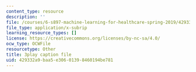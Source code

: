 ```yaml
---
content_type: resource
description: ''
file: /courses/6-s897-machine-learning-for-healthcare-spring-2019/429332a9baa5e30601398460194be781_shuV1tJbTU.srt
file_type: application/x-subrip
learning_resource_types: []
license: https://creativecommons.org/licenses/by-nc-sa/4.0/
ocw_type: OCWFile
resourcetype: Other
title: 3play caption file
uid: 429332a9-baa5-e306-0139-8460194be781
---
```

